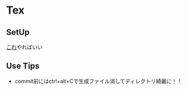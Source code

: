# Tex

## SetUp

[これ](https://qiita.com/rainbartown/items/d7718f12d71e688f3573#%E5%AE%9F%E9%9A%9B%E3%81%AB%E4%BD%BF%E3%81%A3%E3%81%A6%E3%81%BF%E3%82%88%E3%81%86)やればいい

## Use Tips

- commit前にはctrl+alt+Cで生成ファイル消してディレクトリ綺麗に！！